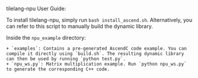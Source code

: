 tilelang-npu User Guide:

To install tilelang-npu, simply run `bash install_ascend.sh`. Alternatively, you can refer to this script to manually build the dynamic library.

Inside the `npu_example` directory:

    + `examples`: Contains a pre-generated AscendC code example. You can compile it directly using `build.sh`. The resulting dynamic library can then be used by running `python test.py`.
    + `npu_ws.py`: Matrix multiplication example. Run `python npu_ws.py` to generate the corresponding C++ code.

